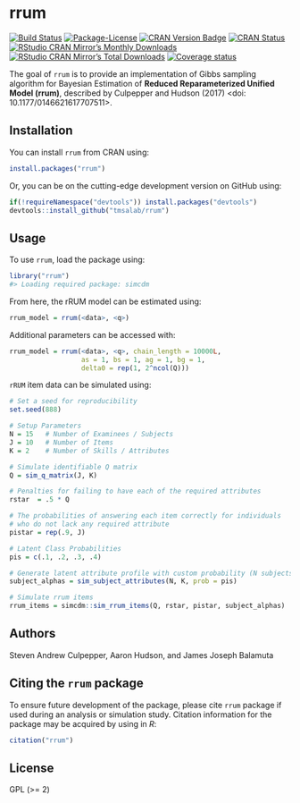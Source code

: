 
<!-- README.md is generated from README.Rmd. Please edit that file -->

# rrum

[![Build
Status](https://travis-ci.org/tmsalab/rrum.svg)](https://travis-ci.org/tmsalab/rrum)
[![Package-License](http://img.shields.io/badge/license-GPL%20\(%3E=2\)-brightgreen.svg?style=flat)](http://www.gnu.org/licenses/gpl-2.0.html)
[![CRAN Version
Badge](http://www.r-pkg.org/badges/version/rrum)](https://cran.r-project.org/package=rrum)
[![CRAN
Status](https://cranchecks.info/badges/worst/rrum)](https://cran.r-project.org/web/checks/check_results_rrum.html)
[![RStudio CRAN Mirror’s Monthly
Downloads](http://cranlogs.r-pkg.org/badges/rrum?color=brightgreen)](http://www.r-pkg.org/pkg/rrum)
[![RStudio CRAN Mirror’s Total
Downloads](http://cranlogs.r-pkg.org/badges/grand-total/rrum?color=brightgreen)](http://www.r-pkg.org/pkg/rrum)
[![Coverage
status](https://codecov.io/gh/tmsalab/rrum/branch/master/graph/badge.svg)](https://codecov.io/github/tmsalab/rrum?branch=master)

The goal of `rrum` is to provide an implementation of Gibbs sampling
algorithm for Bayesian Estimation of **Reduced Reparameterized Unified
Model (rrum)**, described by Culpepper and Hudson (2017) \<doi:
10.1177/0146621617707511\>.

## Installation

You can install `rrum` from CRAN using:

``` r
install.packages("rrum")
```

Or, you can be on the cutting-edge development version on GitHub using:

``` r
if(!requireNamespace("devtools")) install.packages("devtools")
devtools::install_github("tmsalab/rrum")
```

## Usage

To use `rrum`, load the package using:

``` r
library("rrum")
#> Loading required package: simcdm
```

From here, the rRUM model can be estimated using:

``` r
rrum_model = rrum(<data>, <q>)
```

Additional parameters can be accessed with:

``` r
rrum_model = rrum(<data>, <q>, chain_length = 10000L,
                  as = 1, bs = 1, ag = 1, bg = 1,
                  delta0 = rep(1, 2^ncol(Q)))
```

`rRUM` item data can be simulated using:

``` r
# Set a seed for reproducibility
set.seed(888)

# Setup Parameters
N = 15   # Number of Examinees / Subjects
J = 10   # Number of Items
K = 2    # Number of Skills / Attributes

# Simulate identifiable Q matrix
Q = sim_q_matrix(J, K)

# Penalties for failing to have each of the required attributes
rstar  = .5 * Q

# The probabilities of answering each item correctly for individuals 
# who do not lack any required attribute
pistar = rep(.9, J)

# Latent Class Probabilities
pis = c(.1, .2, .3, .4)

# Generate latent attribute profile with custom probability (N subjects by K skills)
subject_alphas = sim_subject_attributes(N, K, prob = pis)

# Simulate rrum items
rrum_items = simcdm::sim_rrum_items(Q, rstar, pistar, subject_alphas)
```

## Authors

Steven Andrew Culpepper, Aaron Hudson, and James Joseph Balamuta

## Citing the `rrum` package

To ensure future development of the package, please cite `rrum` package
if used during an analysis or simulation study. Citation information for
the package may be acquired by using in *R*:

``` r
citation("rrum")
```

## License

GPL (\>= 2)
